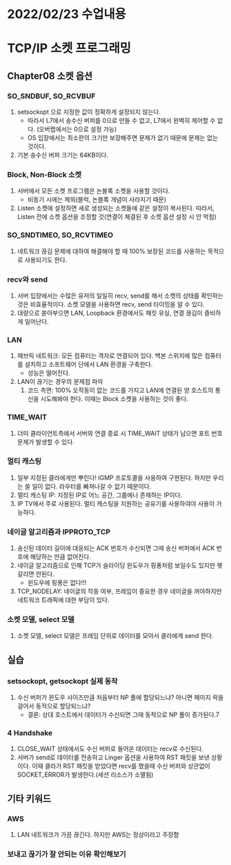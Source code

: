 # 2022/02/23 수업내용
# TCP/IP 소켓 프로그래밍
## Chapter08 소켓 옵션
### SO_SNDBUF, SO_RCVBUF
1. setsockopt 으로 지정한 값이 정확하게 설정되지 않는다. 
    * 따라서 L7에서 송수신 버퍼를 0으로 만들 수 없고, L7에서 완벽히 제어할 수 없다. (오버랩에서는 0으로 설정 가능)
    * OS 입장에서는 최소한의 크기만 보장해주면 문제가 없기 때문에 문제는 없는 것이다.
2. 기본 송수신 버퍼 크기는 64KB이다.

### Block, Non-Block 소켓
1. 서버에서 모든 소켓 프로그램은 논블록 소켓을 사용할 것이다.
    * 비동기 시에는 제외(블럭, 논블록 개념이 사라지기 때문)
2. Listen 소켓에 설정하면 새로 생성되는 소켓들에 같은 설정이 복사된다. 따라서, Listen 전에 소켓 옵션을 조정할 것(연결이 체결된 후 소켓 옵션 설정 시 안 먹힘) 

### SO_SNDTIMEO, SO_RCVTIMEO
1. 네트워크 끊김 문제에 대하여 해결해야 할 때 100% 보장된 코드를 사용하는 목적으로 사용되기도 한다.

### recv와 send
1. 서버 입장에서는 수많은 유저의 일일히 recv, send를 해서 소켓의 상태를 확인하는 것은 비효율적이다. 소켓 모델을 사용하면 recv, send 타이밍을 알 수 있다.
2. 대량으로 쏟아부으면 LAN, Loopback 환경에서도 패킷 유실, 연결 끊김이 즐비하게 일어난다.

### LAN
1. 패브릭 네트워크: 모든 컴퓨터는 격자로 연결되어 있다. 백본 스위치에 많은 컴퓨터를 설치하고 소프트웨어 단에서 LAN 환경을 구축한다.
    * 성능은 떨어진다.
2. LAN이 끊기는 경우의 문제점 파악
    1) 코드 측면: 100% 오작동이 없는 코드를 가지고 LAN에 연결된 양 호스트의 통신을 시도해봐야 한다. 이때는 Block 소켓을 사용하는 것이 좋다.

### TIME_WAIT
1. 더미 클라이언트측에서 서버와 연결 종료 시 TIME_WAIT 상태가 남으면 포트 번호 문제가 발생할 수 있다.

### 멀티 캐스팅
1. 일부 지정된 클라에게만 뿌린다! IGMP 프로토콜을 사용하여 구현된다. 하지만 우리는 쓸 일이 없다. 라우터를 빠져나갈 수 없기 때문이다.
2. 멀티 캐스팅 IP: 지정된 IP로 어느 공간, 그룹에나 존재하는 IP이다.
3. IP TV에서 주로 사용된다. 멀티 캐스팅을 지원하는 공유기를 사용하여야 사용이 가능하다.

### 네이글 알고리즘과 IPPROTO_TCP
1. 송신된 데이터 길이에 대응되는 ACK 번호가 수신되면 그때 송신 버퍼에서 ACK 번호에 해당하는 만큼 없어진다.
2. 네이글 알고리즘으로 인해 TCP가 슬라이딩 윈도우가 핑퐁처럼 보일수도 있지만 헷갈리면 안된다.
    * 윈도우에 핑퐁은 없다!!!
3. TCP_NODELAY: 네이글의 작동 여부, 프레임이 중요한 경우 네이글을 꺼야하지만 네트워크 트래픽에 대한 부담이 있다.

### 소켓 모델, select 모델
1. 소켓 모델, select 모델은 프레임 단위로 데이터를 모아서 클라에게 send 한다.

## 실습
### setsockopt, getsockopt 실제 동작
1. 수신 버퍼가 윈도우 사이즈만큼 처음부터 NP 풀에 할당되느냐? 아니면 페이지 락을 걸어서 동적으로 할당되느냐?
    * 결론: 상대 호스트에서 데이터가 수신되면 그때 동적으로 NP 풀이 증가된다.7

### 4 Handshake
1. CLOSE_WAIT 상태에서도 수신 버퍼로 들어온 데이터는 recv로 수신된다.
2. 서버가 send로 데이터를 전송하고 Linger 옵션을 사용하여 RST 패킷을 보낸 상황이다. 이때 클라가 RST 패킷을 받았다면 recv를 했을때 수신 버퍼와 상관없이 SOCKET_ERROR가 발생한다.(세션 리소스가 소멸됨)

## 기타 키워드
### AWS
1. LAN 네트워크가 가끔 끊긴다. 하지만 AWS는 정상이라고 주장함

### 보내고 끊기가 잘 안되는 이유 확인해보기
